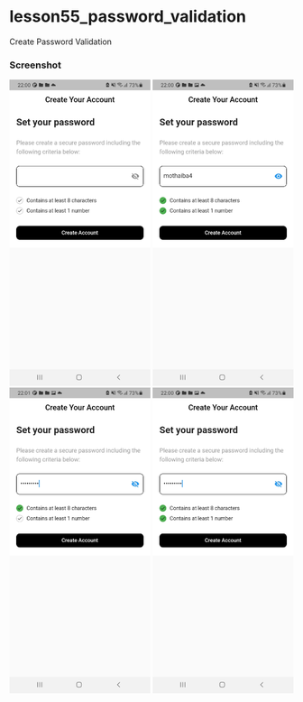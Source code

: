 # lesson55_password_validation
Create Password Validation


### Screenshot
[<img src="assets/screenshot/img_password_1.jpg" width="250">](assets/screenshot/img_password_1.jpg)
[<img src="assets/screenshot/img_password_2.jpg" width="250">](assets/screenshot/img_password_2.jpg)
[<img src="assets/screenshot/img_password_3.jpg" width="250">](assets/screenshot/img_password_3.jpg)
[<img src="assets/screenshot/img_password_4.jpg" width="250">](assets/screenshot/img_password_4.jpg)
